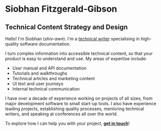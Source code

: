 # Siobhan Fitzgerald-Gibson

## Technical Content Strategy and Design

Hello! I'm Siobhan (_shiv-awn_). I'm a [technical writer](https://en.wikipedia.org/wiki/Technical_writer) specialising in high-quality software documentation.

I turn complex information into accessible technical content, so that your product is easy to understand and use. My areas of expertise include:

* User manual and API documentation
* Tutorials and walkthroughs
* Technical articles and marketing content
* UI text and user journeys
* Internal technical communication

I have over a decade of experience working on projects of all sizes, from major development software to small start-up tools. I also have experience leading projects, establishing quality processes, mentoring technical writers, and speaking at conferences all over the world.

To explore how I can help you with your project, [**get in touch**](mailto:hello@fitzgerald-gibson.com)!